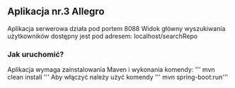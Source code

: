 ## Aplikacja nr.3 Allegro

Aplikacja serwerowa działa pod portem 8088
Widok główny wyszukiwania użytkowników dostępny jest pod adresem: localhost/searchRepo

### Jak uruchomić?

Aplikacja wymaga zainstalowania Maven i wykonania komendy:
''' mvn clean install '''
Aby włączyć należy użyć komendy
''' mvn spring-boot:run'''